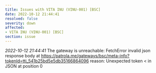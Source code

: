 ```yaml
---
title: Issues with VITA INU (VINU-001) [BSC]
date: 2022-10-12 21:44:41
resolved: false
severity: down
affected:
- VITA INU (VINU-001) [BSC]
section: issue
---
```


*2022-10-12 21:44:41* The gateway is unreachable: FetchError invalid json response body at https://patrola.me/gateways/bsc/meta-info?tokenId=tti_541b25bd5e5db35166864096 reason: Unexpected token < in JSON at position 0
